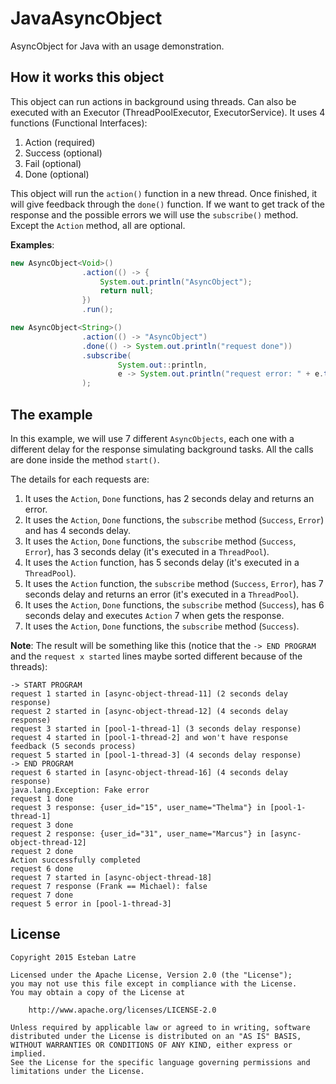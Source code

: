 # JavaAsyncObject

AsyncObject for Java with an usage demonstration.

## How it works this object

This object can run actions in background using threads. Can also be executed with an Executor (ThreadPoolExecutor, ExecutorService). It uses 4 functions (Functional Interfaces):

1. Action (required)
2. Success (optional)
3. Fail (optional)
4. Done (optional)

This object will run the `action()` function in a new thread. Once finished, it will give feedback through the `done()` function. If we want to get track of the response and the possible errors we will use the `subscribe()` method. Except the `Action` method, all are optional.

__Examples__:

```java
new AsyncObject<Void>()
                .action(() -> {
                    System.out.println("AsyncObject");
                    return null;
                })
                .run();
```

```java
new AsyncObject<String>()
                .action(() -> "AsyncObject")
                .done(() -> System.out.println("request done"))
                .subscribe(
                        System.out::println,
                        e -> System.out.println("request error: " + e.toString())
                );
```

## The example

In this example, we will use 7 different `AsyncObjects`, each one with a different delay for the response simulating background tasks. All the calls are done inside the method `start()`.

The details for each requests are:

1. It uses the `Action`, `Done` functions, has 2 seconds delay and returns an error. 
2. It uses the `Action`, `Done` functions, the `subscribe` method (`Success`, `Error`) and has 4 seconds delay.
3. It uses the `Action`, `Done` functions, the `subscribe` method (`Success`, `Error`), has 3 seconds delay (it's executed in a `ThreadPool`).
4. It uses the `Action` function, has 5 seconds delay (it's executed in a `ThreadPool`).
5. It uses the `Action` function, the `subscribe` method (`Success`, `Error`), has 7 seconds delay and returns an error (it's executed in a `ThreadPool`).
6. It uses the `Action`, `Done` functions, the `subscribe` method (`Success`), has 6 seconds delay and executes `Action` 7 when gets the response.
7. It uses the `Action`, `Done` functions, the `subscribe` method (`Success`).

__Note__: The result will be something like this (notice that the `-> END PROGRAM` and the `request x started` lines maybe sorted different because of the threads):

```
-> START PROGRAM
request 1 started in [async-object-thread-11] (2 seconds delay response)
request 2 started in [async-object-thread-12] (4 seconds delay response)
request 3 started in [pool-1-thread-1] (3 seconds delay response)
request 4 started in [pool-1-thread-2] and won't have response feedback (5 seconds process)
request 5 started in [pool-1-thread-3] (4 seconds delay response)
-> END PROGRAM
request 6 started in [async-object-thread-16] (4 seconds delay response)
java.lang.Exception: Fake error
request 1 done
request 3 response: {user_id="15", user_name="Thelma"} in [pool-1-thread-1]
request 3 done
request 2 response: {user_id="31", user_name="Marcus"} in [async-object-thread-12]
request 2 done
Action successfully completed
request 6 done
request 7 started in [async-object-thread-18]
request 7 response (Frank == Michael): false
request 7 done
request 5 error in [pool-1-thread-3]
```

## License
    Copyright 2015 Esteban Latre
    
    Licensed under the Apache License, Version 2.0 (the "License");
    you may not use this file except in compliance with the License.
    You may obtain a copy of the License at
    
        http://www.apache.org/licenses/LICENSE-2.0
    
    Unless required by applicable law or agreed to in writing, software
    distributed under the License is distributed on an "AS IS" BASIS,
    WITHOUT WARRANTIES OR CONDITIONS OF ANY KIND, either express or implied.
    See the License for the specific language governing permissions and
    limitations under the License.
